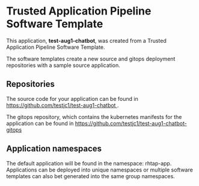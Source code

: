 # Trusted Application Pipeline Software Template

This application, **test-aug1-chatbot**, was created from a Trusted Application Pipeline Software Template.

The software templates create a new source and gitops deployment repositories with a sample source application. 

## Repositories

The source code for your application can be found in [https://github.com/testjc1/test-aug1-chatbot ](https://github.com/testjc1/test-aug1-chatbot ).
 
The gitops repository, which contains the kubernetes manifests for the application can be found in 
[https://github.com/testjc1/test-aug1-chatbot-gitops ](https://github.com/testjc1/test-aug1-chatbot-gitops ) 

## Application namespaces 

The default application will be found in the namespace: rhtap-app. Applications can be deployed into unique namespaces or multiple software templates can also bet generated into the same group namespaces.  